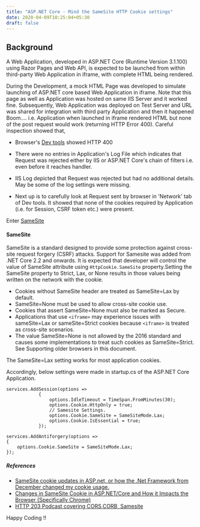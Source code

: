 ```yaml
---
title: "ASP.NET Core - Mind the SameSite HTTP Cookie settings"
date: 2020-04-09T10:25:04+05:30
draft: false
---
```


## Background
A Web Application, developed in ASP.NET Core (Runtime Version 3.1.100) using Razor Pages and Web API, is expected to be launched from within third-party Web Application in iframe, with complete HTML being rendered.

During the Development, a mock HTML Page was developed to simulate launching of ASP.NET core based Web Application in iframe. Note that this page as well as Application was hosted on same IIS Server and it worked fine. Subsequently, Web Application was deployed on Test Server and URL was shared for integration with third party Application and then it happened Boom.... i.e. Application when launched in iframe rendered HTML but none of the post request would work (returning HTTP Error 400). Careful inspection showed that,

-  Browser's [Dev tools](https://developers.google.com/web/tools/chrome-devtools) showed HTTP 400 

- There were no entries in Application's Log File which indicates that Request was rejected either by IIS or ASP.NET Core's chain of filters i.e. even before it reaches handler.

- IIS Log depicted that Request was rejected but had no additional details. May be some of the log settings were missing.

- Next up is to carefully look at Request sent by browser in 'Network' tab of Dev tools. It showed that none of the cookies required by Application (i.e. for Session, CSRF token etc.) were present.

Enter [SameSite](https://docs.microsoft.com/en-us/aspnet/core/security/samesite?view=aspnetcore-3.1)


#### SameSite

SameSite is a standard designed to provide some protection against cross-site request forgery (CSRF) attacks. Support for Samesite was added from .NET Core 2.2 and onwards. It is expected that developer will control the value of SameSite attribute using ```HttpCookie.SameSite``` property.Setting the SameSite property to Strict, Lax, or None results in those values being written on the network with the cookie.

   - Cookies without SameSite header are treated as SameSite=Lax by default.
   - SameSite=None must be used to allow cross-site cookie use.
   - Cookies that assert SameSite=None must also be marked as Secure.
   - Applications that use ```<iframe>``` may experience issues with sameSite=Lax or sameSite=Strict cookies because ```<iframe>``` is treated as cross-site scenarios.
   - The value SameSite=None is not allowed by the 2016 standard and causes some implementations to treat such cookies as SameSite=Strict. See Supporting older browsers in this document.

The SameSite=Lax setting works for most application cookies.

Accordingly, below settings were made in startup.cs of the ASP.NET Core Application.

```
services.AddSession(options =>
            {
                options.IdleTimeout = TimeSpan.FromMinutes(30);
                options.Cookie.HttpOnly = true;
                // Samesite Settings.
                options.Cookie.SameSite = SameSiteMode.Lax;
                options.Cookie.IsEssential = true;
            });

services.AddAntiforgery(options =>
{
    options.Cookie.SameSite = SameSiteMode.Lax;
});
```
##### References
- [SameSite cookie updates in ASP.net, or how the .Net Framework from December changed my cookie usage. ](https://techcommunity.microsoft.com/t5/iis-support-blog/samesite-cookie-updates-in-asp-net-or-how-the-net-framework-from/ba-p/1156246)
- [Changes in SameSite Cookie in ASP.NET/Core and How it Impacts the Browser (Specifically Chrome) ](https://techcommunity.microsoft.com/t5/iis-support-blog/changes-in-samesite-cookie-in-asp-net-core-and-how-it-impacts/ba-p/1150771)
- [HTTP 203 Podcast covering CORS,CORB, Samesite](https://http203.libsyn.com/fish-scripts-special)

Happy Coding !!
